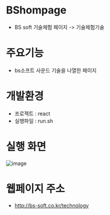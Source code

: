 # BShompage
- BS soft 기술체험 페이지 -> 기술체험기술

# 주요기능
- bs소프트 사운드 기술을 나열한 페이지

# 개발환경
- 프로젝트 : react
- 실행파일 : run.sh

# 실행 화면
![image](https://user-images.githubusercontent.com/90186249/205539743-43e18104-c144-40f6-a4ba-4a90cbc40347.png)

# 웹페이지 주소
- http://bs-soft.co.kr/technology
